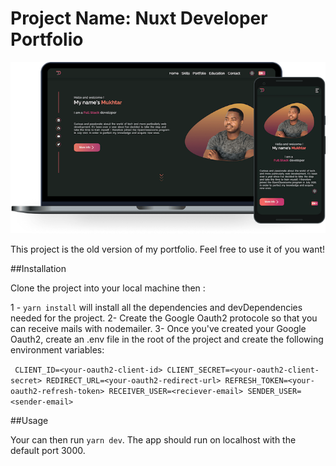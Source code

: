 # Project Name:  Nuxt Developer Portfolio #

![developer portfolio logo](./public/images/projects/main/zooldeveloper.png)

This project is the old version of my portfolio. Feel free to use it of you want!

##Installation

Clone the project into your local machine then :

1 - `yarn install` will install all the dependencies and devDependencies needed for the project.
2-  Create the Google Oauth2 protocole so that you can receive mails with nodemailer.
3- Once you've created your Google Oauth2, create an .env file in the root of the project and create the following environment variables:

`
CLIENT_ID=<your-oauth2-client-id>
CLIENT_SECRET=<your-oauth2-client-secret>
REDIRECT_URL=<your-oauth2-redirect-url>
REFRESH_TOKEN=<your-oauth2-refresh-token>
RECEIVER_USER=<reciever-email>
SENDER_USER=<sender-email>`


##Usage 

Your can then run `yarn dev`. The app should run on localhost with the default port 3000.
